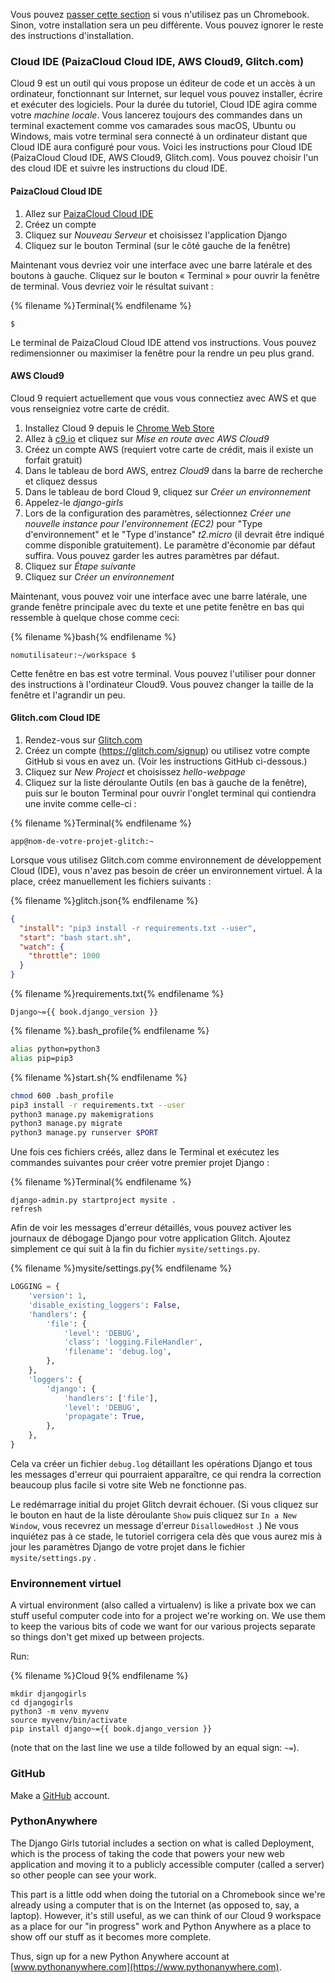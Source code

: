 Vous pouvez [passer cette section](http://tutorial.djangogirls.org/en/installation/#install-python) si vous n'utilisez pas un Chromebook. Sinon, votre installation sera un peu différente. Vous pouvez ignorer le reste des instructions d'installation.

### Cloud IDE (PaizaCloud Cloud IDE, AWS Cloud9, Glitch.com)

Cloud 9 est un outil qui vous propose un éditeur de code et un accès à un ordinateur, fonctionnant sur Internet, sur lequel vous pouvez installer, écrire et exécuter des logiciels. Pour la durée du tutoriel, Cloud IDE agira comme votre *machine locale*. Vous lancerez toujours des commandes dans un terminal exactement comme vos camarades sous macOS, Ubuntu ou Windows, mais votre terminal sera connecté à un ordinateur distant que Cloud IDE aura configuré pour vous. Voici les instructions pour Cloud IDE (PaizaCloud Cloud IDE, AWS Cloud9, Glitch.com). Vous pouvez choisir l'un des cloud IDE et suivre les instructions du cloud IDE.

#### PaizaCloud Cloud IDE

1. Allez sur [PaizaCloud Cloud IDE](https://paiza.cloud/)
2. Créez un compte
3. Cliquez sur *Nouveau Serveur* et choisissez l'application Django
4. Cliquez sur le bouton Terminal (sur le côté gauche de la fenêtre)

Maintenant vous devriez voir une interface avec une barre latérale et des boutons à gauche. Cliquez sur le bouton « Terminal » pour ouvrir la fenêtre de terminal. Vous devriez voir le résultat suivant :

{% filename %}Terminal{% endfilename %}

    $
    

Le terminal de PaizaCloud Cloud IDE attend vos instructions. Vous pouvez redimensionner ou maximiser la fenêtre pour la rendre un peu plus grand.

#### AWS Cloud9

Cloud 9 requiert actuellement que vous vous connectiez avec AWS et que vous renseigniez votre carte de crédit.

1. Installez Cloud 9 depuis le [Chrome Web Store](https://chrome.google.com/webstore/detail/cloud9/nbdmccoknlfggadpfkmcpnamfnbkmkcp)
2. Allez à [c9.io](https://c9.io) et cliquez sur *Mise en route avec AWS Cloud9*
3. Créez un compte AWS (requiert votre carte de crédit, mais il existe un forfait gratuit)
4. Dans le tableau de bord AWS, entrez *Cloud9* dans la barre de recherche et cliquez dessus
5. Dans le tableau de bord Cloud 9, cliquez sur *Créer un environnement*
6. Appelez-le *django-girls*
7. Lors de la configuration des paramètres, sélectionnez *Créer une nouvelle instance pour l'environnement (EC2)* pour "Type d'environnement" et le "Type d'instance" *t2.micro* (il devrait être indiqué comme disponible gratuitement). Le paramètre d'économie par défaut suffira. Vous pouvez garder les autres paramètres par défaut.
8. Cliquez sur *Étape suivante*
9. Cliquez sur *Créer un environnement*

Maintenant, vous pouvez voir une interface avec une barre latérale, une grande fenêtre principale avec du texte et une petite fenêtre en bas qui ressemble à quelque chose comme ceci:

{% filename %}bash{% endfilename %}

    nomutilisateur:~/workspace $
    

Cette fenêtre en bas est votre terminal. Vous pouvez l'utiliser pour donner des instructions à l'ordinateur Cloud9. Vous pouvez changer la taille de la fenêtre et l'agrandir un peu.

#### Glitch.com Cloud IDE

1. Rendez-vous sur [Glitch.com](https://glitch.com/)
2. Créez un compte (https://glitch.com/signup) ou utilisez votre compte GitHub si vous en avez un. (Voir les instructions GitHub ci-dessous.)
3. Cliquez sur *New Project* et choisissez *hello-webpage*
4. Cliquez sur la liste déroulante Outils (en bas à gauche de la fenêtre), puis sur le bouton Terminal pour ouvrir l'onglet terminal qui contiendra une invite comme celle-ci :

{% filename %}Terminal{% endfilename %}

    app@nom-de-votre-projet-glitch:~
    

Lorsque vous utilisez Glitch.com comme environnement de développement Cloud (IDE), vous n'avez pas besoin de créer un environnement virtuel. À la place, créez manuellement les fichiers suivants :

{% filename %}glitch.json{% endfilename %}

```json
{
  "install": "pip3 install -r requirements.txt --user",
  "start": "bash start.sh",
  "watch": {
    "throttle": 1000
  }
}
```

{% filename %}requirements.txt{% endfilename %}

    Django~={{ book.django_version }}
    

{% filename %}.bash_profile{% endfilename %}

```bash
alias python=python3
alias pip=pip3
```

{% filename %}start.sh{% endfilename %}

```bash
chmod 600 .bash_profile
pip3 install -r requirements.txt --user
python3 manage.py makemigrations
python3 manage.py migrate
python3 manage.py runserver $PORT
```

Une fois ces fichiers créés, allez dans le Terminal et exécutez les commandes suivantes pour créer votre premier projet Django :

{% filename %}Terminal{% endfilename %}

    django-admin.py startproject mysite .
    refresh
    

Afin de voir les messages d'erreur détaillés, vous pouvez activer les journaux de débogage Django pour votre application Glitch. Ajoutez simplement ce qui suit à la fin du fichier `mysite/settings.py`.

{% filename %}mysite/settings.py{% endfilename %}

```python
LOGGING = {
    'version': 1,
    'disable_existing_loggers': False,
    'handlers': {
        'file': {
            'level': 'DEBUG',
            'class': 'logging.FileHandler',
            'filename': 'debug.log',
        },
    },
    'loggers': {
        'django': {
            'handlers': ['file'],
            'level': 'DEBUG',
            'propagate': True,
        },
    },
}
```

Cela va créer un fichier `debug.log` détaillant les opérations Django et tous les messages d'erreur qui pourraient apparaître, ce qui rendra la correction beaucoup plus facile si votre site Web ne fonctionne pas.

Le redémarrage initial du projet Glitch devrait échouer. (Si vous cliquez sur le bouton en haut de la liste déroulante `Show` puis cliquez sur `In a New Window`, vous recevrez un message d'erreur `DisallowedHost` .) Ne vous inquiétez pas à ce stade, le tutoriel corrigera cela dès que vous aurez mis à jour les paramètres Django de votre projet dans le fichier `mysite/settings.py` .

### Environnement virtuel

A virtual environment (also called a virtualenv) is like a private box we can stuff useful computer code into for a project we're working on. We use them to keep the various bits of code we want for our various projects separate so things don't get mixed up between projects.

Run:

{% filename %}Cloud 9{% endfilename %}

    mkdir djangogirls
    cd djangogirls
    python3 -m venv myvenv
    source myvenv/bin/activate
    pip install django~={{ book.django_version }}
    

(note that on the last line we use a tilde followed by an equal sign: `~=`).

### GitHub

Make a [GitHub](https://github.com) account.

### PythonAnywhere

The Django Girls tutorial includes a section on what is called Deployment, which is the process of taking the code that powers your new web application and moving it to a publicly accessible computer (called a server) so other people can see your work.

This part is a little odd when doing the tutorial on a Chromebook since we're already using a computer that is on the Internet (as opposed to, say, a laptop). However, it's still useful, as we can think of our Cloud 9 workspace as a place for our "in progress" work and Python Anywhere as a place to show off our stuff as it becomes more complete.

Thus, sign up for a new Python Anywhere account at [www.pythonanywhere.com](https://www.pythonanywhere.com).